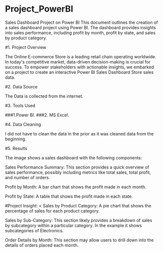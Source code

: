 # Project_PowerBI


Sales Dashboard Project on Power BI
This document outlines the creation of a sales dashboard project  using Power BI. The dashboard  provides insights into sales performance, including profit by month, profit by state, and sales by product category.

#1. Project Overview

The Online E-commerce Store is a leading retail chain operating worldwide. In today's competitive market, data-driven decision-making is crucial for success. To empower stakeholders with actionable insights, we embarked on a project to create an interactive Power BI Sales Dashboard Store sales data.

#2. Data Source

The Data is collected from the internet.

#3. Tools Used

###1.Power BI.
###2. MS Excel.


#4. Data Cleaning

I did not have to clean the data in the prior as it was cleaned data from the beginning.

#5. Results

The image shows a sales dashboard with the following components:

Sales Performance Summary: This section provides a quick overview of sales performance, possibly including metrics like total sales, total profit, and number of orders.

Profit by Month: A bar chart that shows the profit made in each month.

Profit by State: A table that shows the profit made in each state.


#Project Insight:
<
Sales by Product Category:  A pie chart that shows the percentage of sales for each product category.

Sales by Sub-Category:  This section likely  provides a breakdown of sales by subcategory within a particular category.  In the example it shows subcategories of Electronics.

Order Details by Month: This section may allow users to drill down into the details of orders placed each month.
